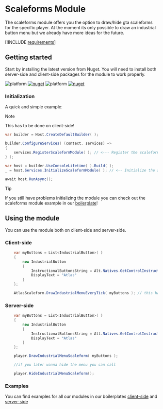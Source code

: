 # Scaleforms Module

The scaleforms module offers you the option to draw/hide gta scaleforms for the specific player.
At the moment its only possible to draw an industrial button menu but we already have more ideas for the future.

[!INCLUDE [requirements](~/includes/requirements.md)]
## Getting started

Start by installing the latest version from Nuget.
You will need to install both server-side and client-side packages for the module to work properly.

![platform](https://img.shields.io/badge/SERVER--SIDE-15dbfc) [![nuget](https://img.shields.io/nuget/v/AltV.Atlas.Scaleforms.Server?style=for-the-badge)](https://www.nuget.org/packages/AltV.Atlas.Scaleforms.Server/)
![platform](https://img.shields.io/badge/CLIENT--SIDE-15dbfc) [![nuget](https://img.shields.io/nuget/v/AltV.Atlas.Scaleforms.Client?style=for-the-badge)](https://www.nuget.org/packages/AltV.Atlas.Scaleforms.Client/)

### Initialization
A quick and simple example:

> [!NOTE]
> This has to be done on client-side!

```cs
var builder = Host.CreateDefaultBuilder( );

builder.ConfigureServices( (context, services) =>
{
    services.RegisterScaleformModule( ); // <--- Register the scaleforms module
} );
    
var host = builder.UseConsoleLifetime( ).Build( );
_ = host.Services.InitializeScaleformModule( ); // <-- Initialize the scaleforms module

await host.RunAsync();
```

> [!TIP]
> If you still have problems initializing the module you can check out the scaleforms module example in our [boilerplate](https://github.com/altv-atlas/Boilerplate/blob/master/AltV.Atlas.Boilerplate.Client/Bootstrapper.cs)!

## Using the module
You can use the module both on client-side and server-side.

### Client-side

```cs
    var myButtons = List<IndustrialButton>( )
    {
        new IndustrialButton
        {
            InstructionalButtonsString = Alt.Natives.GetControlInstructionalButtonsString( 0, 21, true ),
            DisplayText = "Atlas"
        }
    };

    AtlasScaleform.DrawIndustrialMenuEveryTick( myButtons ); // this has to be used when you are not in an everytick

```

### Server-side

```cs
    var myButtons = List<IndustrialButton>( )
    {
        new IndustrialButton
        {
            InstructionalButtonsString = Alt.Natives.GetControlInstructionalButtonsString( 0, 21, true ),
            DisplayText = "Atlas"
        }
    };

    player.DrawIndustrialMenuScaleform( myButtons );

    //if you later wanna hide the menu you can call

    player.HideIndustrialMenuScaleform();

```
### Examples
You can find examples for all our modules in our boilerplates [client-side](https://github.com/altv-atlas/Boilerplate/tree/master/AltV.Atlas.Boilerplate.Client) and [server-side](https://github.com/altv-atlas/Boilerplate/tree/master/AltV.Atlas.Boilerplate.Server)